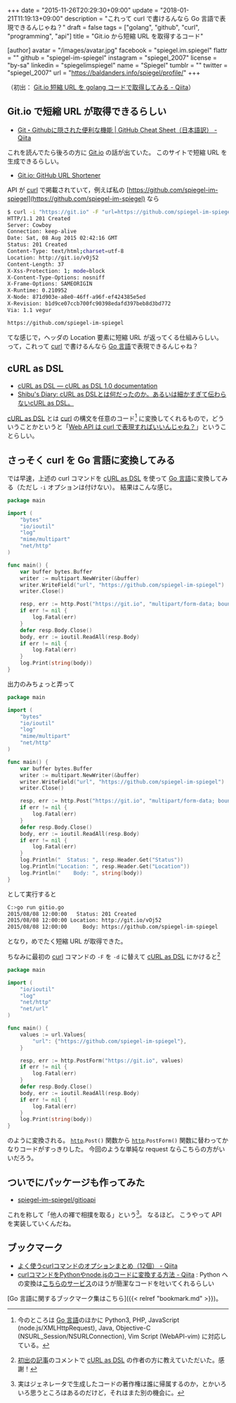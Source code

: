 +++
date = "2015-11-26T20:29:30+09:00"
update = "2018-01-21T11:19:13+09:00"
description = "これって curl で書けるんなら Go 言語で表現できるんじゃね？"
draft = false
tags = ["golang", "github", "curl", "programming", "api"]
title = "Git.io から短縮 URL を取得するコード"

[author]
  avatar = "/images/avatar.jpg"
  facebook = "spiegel.im.spiegel"
  flattr = ""
  github = "spiegel-im-spiegel"
  instagram = "spiegel_2007"
  license = "by-sa"
  linkedin = "spiegelimspiegel"
  name = "Spiegel"
  tumblr = ""
  twitter = "spiegel_2007"
  url = "https://baldanders.info/spiegel/profile/"
+++

（初出： [Git.io 短縮 URL を golang コードで取得してみる - Qiita](http://qiita.com/spiegel-im-spiegel/items/042751d98e315e4e3382)）

## Git.io で短縮 URL が取得できるらしい

- [Git・Githubに隠された便利な機能 | GitHub Cheat Sheet（日本語訳） - Qiita](http://qiita.com/sotayamashita/items/1cf05f2a2be3d6fb3388)

これを読んでたら後ろの方に [Git.io] の話が出ていた。
このサイトで短縮 URL を生成できるらしい。

- [Git.io: GitHub URL Shortener](https://github.com/blog/985-git-io-github-url-shortener)

API が [curl] で掲載されていて，例えば私の [https://github.com/spiegel-im-spiegel](https://github.com/spiegel-im-spiegel) なら

```bash
$ curl -i "https://git.io" -F "url=https://github.com/spiegel-im-spiegel"
HTTP/1.1 201 Created
Server: Cowboy
Connection: keep-alive
Date: Sat, 08 Aug 2015 02:42:16 GMT
Status: 201 Created
Content-Type: text/html;charset=utf-8
Location: http://git.io/vOj52
Content-Length: 37
X-Xss-Protection: 1; mode=block
X-Content-Type-Options: nosniff
X-Frame-Options: SAMEORIGIN
X-Runtime: 0.210952
X-Node: 871d903e-a8e0-46ff-a96f-ef424385e5ed
X-Revision: b1d9ce07ccb700fc90398edafd397beb8d3bd772
Via: 1.1 vegur

https://github.com/spiegel-im-spiegel
```

てな感じで，ヘッダの Location 要素に短縮 URL が返ってくる仕組みらしい。
って，これって [curl] で書けるんなら [Go 言語]で表現できるんじゃね？

## cURL as DSL

- [cURL as DSL — cURL as DSL 1.0 documentation](https://shibukawa.github.io/curl_as_dsl/)
- [Shibu's Diary: cURL as DSLとは何だったのか。あるいは細かすぎて伝わらないcURL as DSL。](http://blog.shibu.jp/article/115602749.html)

[cURL as DSL] とは [curl] の構文を任意のコード[^a] に変換してくれるもので，どういうことかというと「[Web API は curl で表現すればいいんじゃね？](http://qiita.com/Hiraku/items/dfda2f8a5353b0742271)」ということらしい。

[^a]: 今のところは [Go 言語]のほかに Python3, PHP, JavaScript (node.js/XMLHttpRequest), Java, Objective-C (NSURL_Session/NSURLConnection), Vim Script (WebAPI-vim) に対応している。

## さっそく curl を Go 言語に変換してみる

では早速，上述の curl コマンドを [cURL as DSL] を使って [Go 言語]に変換してみる（ただし `-i` オプションは付けない）。
結果はこんな感じ。

```go
package main

import (
    "bytes"
    "io/ioutil"
    "log"
    "mime/multipart"
    "net/http"
)

func main() {
    var buffer bytes.Buffer
    writer := multipart.NewWriter(&buffer)
    writer.WriteField("url", "https://github.com/spiegel-im-spiegel")
    writer.Close()

    resp, err := http.Post("https://git.io", "multipart/form-data; boundary="+writer.Boundary(), &buffer)
    if err != nil {
        log.Fatal(err)
    }
    defer resp.Body.Close()
    body, err := ioutil.ReadAll(resp.Body)
    if err != nil {
        log.Fatal(err)
    }
    log.Print(string(body))
}
```

出力のみちょっと弄って

```go
package main

import (
    "bytes"
    "io/ioutil"
    "log"
    "mime/multipart"
    "net/http"
)

func main() {
    var buffer bytes.Buffer
    writer := multipart.NewWriter(&buffer)
    writer.WriteField("url", "https://github.com/spiegel-im-spiegel")
    writer.Close()

    resp, err := http.Post("https://git.io", "multipart/form-data; boundary="+writer.Boundary(), &buffer)
    if err != nil {
        log.Fatal(err)
    }
    defer resp.Body.Close()
    body, err := ioutil.ReadAll(resp.Body)
    if err != nil {
        log.Fatal(err)
    }
    log.Println("  Status: ", resp.Header.Get("Status"))
    log.Println("Location: ", resp.Header.Get("Location"))
    log.Println("    Body: ", string(body))
}
```

として実行すると

```bash
C:>go run gitio.go
2015/08/08 12:00:00   Status: 201 Created
2015/08/08 12:00:00 Location: http://git.io/vOj52
2015/08/08 12:00:00     Body: https://github.com/spiegel-im-spiegel
```

となり，めでたく短縮 URL が取得できた。

ちなみに最初の [curl] コマンドの `-F` を `-d` に替えて [cURL as DSL] にかけると[^b]

[^b]: [初出の記事](http://qiita.com/spiegel-im-spiegel/items/042751d98e315e4e3382)のコメントで [cURL as DSL] の作者の方に教えていただいた。感謝！

```go
package main

import (
    "io/ioutil"
    "log"
    "net/http"
    "net/url"
)

func main() {
    values := url.Values{
        "url": {"https://github.com/spiegel-im-spiegel"},
    }

    resp, err := http.PostForm("https://git.io", values)
    if err != nil {
        log.Fatal(err)
    }
    defer resp.Body.Close()
    body, err := ioutil.ReadAll(resp.Body)
    if err != nil {
        log.Fatal(err)
    }
    log.Print(string(body))
}
```

のように変換される。
[`http`].`Post()` 関数から [`http`].`PostForm()` 関数に替わってかなりコードがすっきりした。
今回のような単純な request ならこちらの方がいいだろう。

## ついでにパッケージも作ってみた

- [spiegel-im-spiegel/gitioapi](https://github.com/spiegel-im-spiegel/gitioapi)

これを称して「他人の褌で相撲を取る」という[^c]。
なるほど。
こうやって API を実装していくんだね。

[^c]: 実はジェネレータで生成したコードの著作権は誰に帰属するのか，とかいろいろ思うところはあるのだけど，それはまた別の機会に。

## ブックマーク

- [よく使うcurlコマンドのオプションまとめ（12個） - Qiita](https://qiita.com/shtnkgm/items/45b4cd274fa813d29539)
- [curlコマンドをPythonやnode.jsのコードに変換する方法 - Qiita](https://qiita.com/tottu22/items/9112d30588f0339faf9b) : Python への変換は[こちらのサービス](https://curl.trillworks.com/ "Convert cURL command syntax to Python requests, Node.js code")のほうが簡潔なコードを吐いてくれるらしい

[Go 言語に関するブックマーク集はこちら]({{< relref "bookmark.md" >}})。

[Go 言語]: https://golang.org/ "The Go Programming Language"
[Git.io]: http://git.io/ "git.io"
[curl]: http://curl.haxx.se/ "curl and libcurl"
[cURL as DSL]: https://shibukawa.github.io/curl_as_dsl/ "cURL as DSL — cURL as DSL 1.0 documentation"
[`http`]: https://golang.org/pkg/net/http/ "http - The Go Programming Language"
